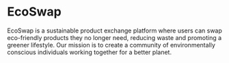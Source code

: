 # EcoSwap
EcoSwap is a sustainable product exchange platform where users can swap eco-friendly products they no longer need, reducing waste and promoting a greener lifestyle. Our mission is to create a community of environmentally conscious individuals working together for a better planet.
